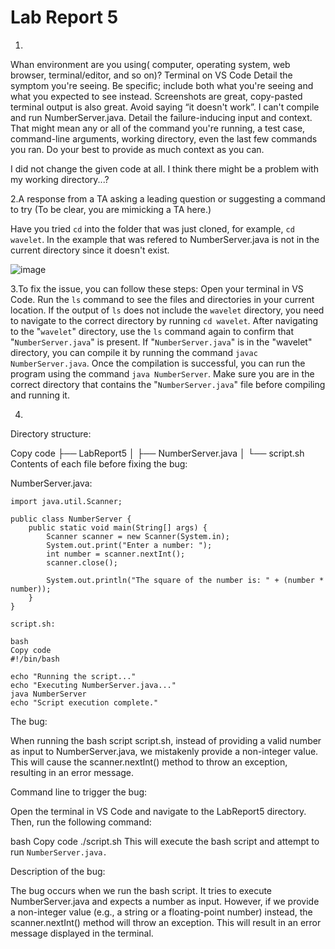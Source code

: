 # Lab Report 5

1.
Whan environment are you using( computer, operating system, web browser, terminal/editor, and so on)? 
Terminal on VS Code 
Detail the symptom you're seeing. Be specific; include both what you're seeing and what you expected to see instead. Screenshots are great, copy-pasted terminal output is also great. Avoid saying “it doesn't work”.
I can't compile and run NumberServer.java.
Detail the failure-inducing input and context. That might mean any or all of the command you're running, a test case, command-line arguments, working directory, even the last few commands you ran. Do your best to provide as much context as you can.

I did not change the given code at all. I think there might be a problem with my working directory...?

2.A response from a TA asking a leading question or suggesting a command to try (To be clear, you are mimicking a TA here.)

Have you tried `cd` into the folder that was just cloned, for example, `cd wavelet`. In the example that was refered to NumberServer.java is not in the current directory since it doesn't exist.

![image](https://github.com/lmillan1/LabReport5/assets/130090548/76a5ac73-64f5-49c3-8a8f-cd55cba41cd4)

3.To fix the issue, you can follow these steps:
Open your terminal in VS Code.
Run the `ls` command to see the files and directories in your current location.
If the output of `ls` does not include the `wavelet` directory, you need to navigate to the correct directory by running `cd wavelet`.
After navigating to the "`wavelet`" directory, use the `ls` command again to confirm that "`NumberServer.java`" is present.
If "`NumberServer.java`" is in the "wavelet" directory, you can compile it by running the command `javac NumberServer.java`.
Once the compilation is successful, you can run the program using the command `java NumberServer`.
Make sure you are in the correct directory that contains the "`NumberServer.java`" file before compiling and running it.

4.
Directory structure:

Copy code
├── LabReport5
│   ├── NumberServer.java
│   └── script.sh
Contents of each file before fixing the bug:

NumberServer.java:

```
import java.util.Scanner;

public class NumberServer {
    public static void main(String[] args) {
        Scanner scanner = new Scanner(System.in);
        System.out.print("Enter a number: ");
        int number = scanner.nextInt();
        scanner.close();

        System.out.println("The square of the number is: " + (number * number));
    }
}
```
```
script.sh:

bash
Copy code
#!/bin/bash

echo "Running the script..."
echo "Executing NumberServer.java..."
java NumberServer
echo "Script execution complete."
```
The bug:

When running the bash script script.sh, instead of providing a valid number as input to NumberServer.java, we mistakenly provide a non-integer value. This will cause the scanner.nextInt() method to throw an exception, resulting in an error message.

Command line to trigger the bug:

Open the terminal in VS Code and navigate to the LabReport5 directory. Then, run the following command:

bash
Copy code
./script.sh
This will execute the bash script and attempt to run `NumberServer.java.`

Description of the bug:

The bug occurs when we run the bash script. It tries to execute NumberServer.java and expects a number as input. However, if we provide a non-integer value (e.g., a string or a floating-point number) instead, the scanner.nextInt() method will throw an exception. This will result in an error message displayed in the terminal.
